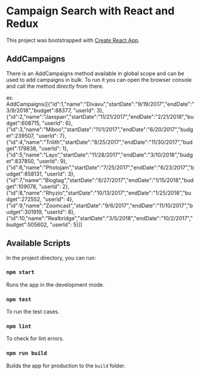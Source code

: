 # Campaign Search with React and Redux

This project was bootstrapped with [Create React App](https://github.com/facebook/create-react-app).

## AddCampaigns

There is an AddCampaigns method available in global scope and can be used to add campaigns in bulk.
To run it you can open the browser console and call the method directly from there.

ex. AddCampaigns([{"id":1,"name":"Divavu","startDate":"9/19/2017","endDate":"3/9/2018","budget":88377, "userId": 3},{"id":2,"name":"Jaxspan","startDate":"11/21/2017","endDate":"2/21/2018","budget":608715, "userId": 6},{"id":3,"name":"Miboo","startDate":"11/1/2017","endDate":"6/20/2017","budget":239507, "userId": 7},{"id":4,"name":"Trilith","startDate":"8/25/2017","endDate":"11/30/2017","budget":179838, "userId": 1},{"id":5,"name":"Layo","startDate":"11/28/2017","endDate":"3/10/2018","budget":837850, "userId": 9},{"id":6,"name":"Photojam","startDate":"7/25/2017","endDate":"6/23/2017","budget":858131, "userId": 3},{"id":7,"name":"Blogtag","startDate":"6/27/2017","endDate":"1/15/2018","budget":109078, "userId": 2},{"id":8,"name":"Rhyzio","startDate":"10/13/2017","endDate":"1/25/2018","budget":272552, "userId": 4},{"id":9,"name":"Zoomcast","startDate":"9/6/2017","endDate":"11/10/2017","budget":301919, "userId": 8},{"id":10,"name":"Realbridge","startDate":"3/5/2018","endDate":"10/2/2017","budget":505602, "userId": 5}])


## Available Scripts

In the project directory, you can run:

### `npm start`

Runs the app in the development mode.

### `npm test`

To run the test cases.

### `npm lint`

To check for lint errors.

### `npm run build`

Builds the app for production to the `build` folder.



